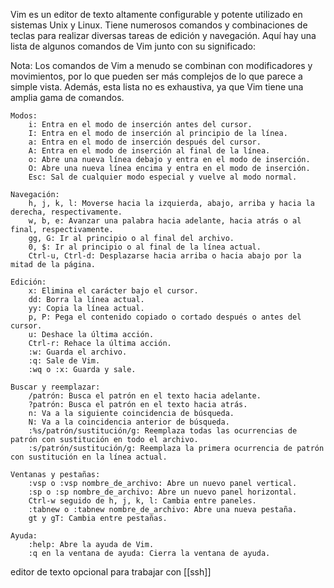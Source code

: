 Vim es un editor de texto altamente configurable y potente utilizado en sistemas Unix y Linux. Tiene numerosos comandos y combinaciones de teclas para realizar diversas tareas de edición y navegación. Aquí hay una lista de algunos comandos de Vim junto con su significado:

Nota: Los comandos de Vim a menudo se combinan con modificadores y movimientos, por lo que pueden ser más complejos de lo que parece a simple vista. Además, esta lista no es exhaustiva, ya que Vim tiene una amplia gama de comandos.

    Modos:
        i: Entra en el modo de inserción antes del cursor.
        I: Entra en el modo de inserción al principio de la línea.
        a: Entra en el modo de inserción después del cursor.
        A: Entra en el modo de inserción al final de la línea.
        o: Abre una nueva línea debajo y entra en el modo de inserción.
        O: Abre una nueva línea encima y entra en el modo de inserción.
        Esc: Sal de cualquier modo especial y vuelve al modo normal.

    Navegación:
        h, j, k, l: Moverse hacia la izquierda, abajo, arriba y hacia la derecha, respectivamente.
        w, b, e: Avanzar una palabra hacia adelante, hacia atrás o al final, respectivamente.
        gg, G: Ir al principio o al final del archivo.
        0, $: Ir al principio o al final de la línea actual.
        Ctrl-u, Ctrl-d: Desplazarse hacia arriba o hacia abajo por la mitad de la página.

    Edición:
        x: Elimina el carácter bajo el cursor.
        dd: Borra la línea actual.
        yy: Copia la línea actual.
        p, P: Pega el contenido copiado o cortado después o antes del cursor.
        u: Deshace la última acción.
        Ctrl-r: Rehace la última acción.
        :w: Guarda el archivo.
        :q: Sale de Vim.
        :wq o :x: Guarda y sale.

    Buscar y reemplazar:
        /patrón: Busca el patrón en el texto hacia adelante.
        ?patrón: Busca el patrón en el texto hacia atrás.
        n: Va a la siguiente coincidencia de búsqueda.
        N: Va a la coincidencia anterior de búsqueda.
        :%s/patrón/sustitución/g: Reemplaza todas las ocurrencias de patrón con sustitución en todo el archivo.
        :s/patrón/sustitución/g: Reemplaza la primera ocurrencia de patrón con sustitución en la línea actual.

    Ventanas y pestañas:
        :vsp o :vsp nombre_de_archivo: Abre un nuevo panel vertical.
        :sp o :sp nombre_de_archivo: Abre un nuevo panel horizontal.
        Ctrl-w seguido de h, j, k, l: Cambia entre paneles.
        :tabnew o :tabnew nombre_de_archivo: Abre una nueva pestaña.
        gt y gT: Cambia entre pestañas.

    Ayuda:
        :help: Abre la ayuda de Vim.
        :q en la ventana de ayuda: Cierra la ventana de ayuda.

editor de texto opcional para trabajar con [[ssh]]